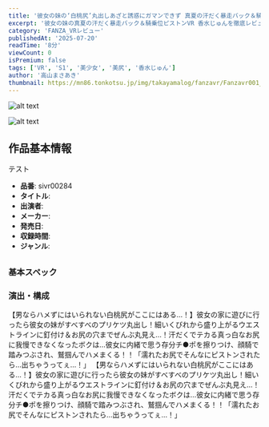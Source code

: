```yaml
---
title: '彼女の妹の‘白桃尻’丸出しあざと誘惑にガマンできず 真夏の汗だく暴走バック＆騎乗位ピストンVR 香水じゅん'
excerpt: '彼女の妹の真夏の汗だく暴走バック＆騎乗位ピストンVR 香水じゅんを徹底レビュー'
category: 'FANZA_VRレビュー'
publishedAt: '2025-07-20'
readTime: '8分'
viewCount: 0
isPremium: false
tags: ['VR', 'S1', '美少女', '美尻', '香水じゅん']
author: '高山まさあき'
thumbnail: https://mn86.tonkotsu.jp/img/takayamalog/fanzavr/Fanzavr001_001.jpg
---
```


![alt text](https://mn86.tonkotsu.jp/img/takayamalog/fanzavr/Fanzavr001_002.jpg)


![alt text](https://mn86.tonkotsu.jp/img/takayamalog/fanzavr/Fanzavr001_003.jpg)


## 作品基本情報

テスト

- **品番**: sivr00284
- **タイトル**: 
- **出演者**: 
- **メーカー**: 
- **発売日**: 
- **収録時間**: 
- **ジャンル**: 

## 

### 基本スペック


### 演出・構成

【男ならハメずにはいられない白桃尻がここにはある…！】彼女の家に遊びに行ったら彼女の妹がすべすべのプリケツ丸出し！細いくびれから盛り上がるウエストラインに釘付け＆お尻の穴までぜんぶ丸見え…！汗だくでテカる真っ白なお尻に我慢できなくなったボクは…彼女に内緒で思う存分チ●ポを擦りつけ、顔騎で踏みつぶされ、鷲掴んでハメまくる！！「濡れたお尻でそんなにピストンされたら…出ちゃうってぇ…！」
【男ならハメずにはいられない白桃尻がここにはある…！】彼女の家に遊びに行ったら彼女の妹がすべすべのプリケツ丸出し！細いくびれから盛り上がるウエストラインに釘付け＆お尻の穴までぜんぶ丸見え…！汗だくでテカる真っ白なお尻に我慢できなくなったボクは…彼女に内緒で思う存分チ●ポを擦りつけ、顔騎で踏みつぶされ、鷲掴んでハメまくる！！「濡れたお尻でそんなにピストンされたら…出ちゃうってぇ…！」